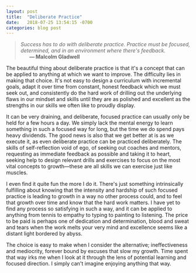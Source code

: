 ```yaml
---
layout: post
title:  "Deliberate Practice"
date:   2018-07-25 13:54:15 -0700
categories: blog post
---
```


>*Success has to do with deliberate practice. Practice must be focused, determined, and in an environment where there's feedback.* 
 <br>&nbsp;&nbsp;&nbsp;&nbsp;&nbsp;&nbsp;__&mdash; Malcolm Gladwell__ 

The beautiful thing about deliberate practice is that it's a concept that can be applied to anything at which we want to improve. The difficulty lies in making that choice. It's not easy to design a curriculum with incremental goals, adapt it over time from constant, honest feedback which we must seek out, and consistently do the hard work of drilling out the underlying flaws in our mindset and skills until they are as polished and excellent as the strengths in our skills we often like to proudly display.  

It can be very draining, and deliberate, focused practice can usually only be held for a few hours a day. We simply lack the mental energy to learn something in such a focused way for long, but the time we do spend pays heavy dividends. The good news is also that we get better at is as we execute it, as even deliberate practice can be practiced deliberately. The skills of self-reflection void of ego, of seeking out coaches and mentors, requesting as immediate feedback as possible and taking it to heart, seeking help to design relevant drills and exercises to focus on the most vital concepts to growth—these are all skills we can exercise just like muscles. 

I even find it quite fun the more I do it. There's just something intrinsically fulfilling about knowing that the intensity and hardship of such focused practice is leading to growth in a way no other process could, and to feel that growth over time and know that the hard work matters. I have yet to find any process so satisfying in such a way, and it can be applied to anything from tennis to empathy to typing to painting to listening. The price to be paid is perhaps one of dedication and determination, blood and sweat and tears when the work melts your very mind and excellence seems like a distant light bordered by abyss. 

The choice is easy to make when I consider the alternative; ineffectiveness and mediocrity, forever bound by excuses that slow my growth. Time spent that way irks me when I look at it through the lens of potential learning and focused direction. I simply can't imagine enjoying anything that way. 




